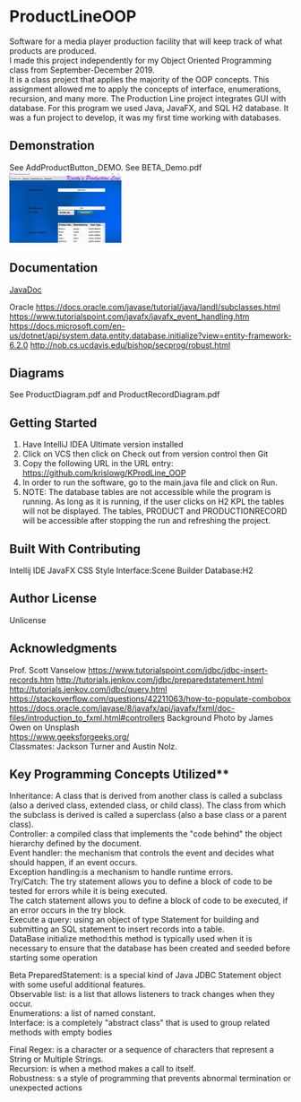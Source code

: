 # ProductLineOOP
Software for a media player production facility that will keep track of what products are produced. <br />
I made this project independently for my Object Oriented Programming class from September-December 2019.<br />
It is a class project that applies the majority of the OOP concepts. This assignment allowed me to apply the concepts of interface, enumerations, recursion, and many more.
The Production Line project integrates GUI with database. For this program we used Java, JavaFX, and SQL H2 database.
It was a fun project to develop, it was my first time working with databases.

## Demonstration 
See AddProductButton_DEMO. 
See BETA_Demo.pdf<br />
![Sample Image](docs/kspline.gif)

## Documentation
[JavaDoc](https://krislowg.github.io/KProdLine_OOP/docs/index.html)

Oracle
https://docs.oracle.com/javase/tutorial/java/IandI/subclasses.html
https://www.tutorialspoint.com/javafx/javafx_event_handling.htm
https://docs.microsoft.com/en-us/dotnet/api/system.data.entity.database.initialize?view=entity-framework-6.2.0
http://nob.cs.ucdavis.edu/bishop/secprog/robust.html

## Diagrams
See ProductDiagram.pdf and ProductRecordDiagram.pdf   

## Getting Started
1.	Have IntelliJ IDEA Ultimate version installed 
2.	Click on VCS then click on Check out from version control then Git
3.	Copy the following URL in the URL entry: https://github.com/krislowg/KProdLine_OOP
4.  In order to run the software, go to the main.java file and click on Run.
5.	NOTE: The database tables are not accessible while the program is running. As long as it is running, if the user clicks on H2 KPL the tables will not be displayed. The tables, PRODUCT and PRODUCTIONRECORD will be accessible after stopping the run and refreshing the project.

## Built With Contributing 
Intellij IDE
JavaFX
CSS Style
Interface:Scene Builder
Database:H2

## Author License
Unlicense

## Acknowledgments
Prof. Scott Vanselow
https://www.tutorialspoint.com/jdbc/jdbc-insert-records.htm
http://tutorials.jenkov.com/jdbc/preparedstatement.html
http://tutorials.jenkov.com/jdbc/query.html
https://stackoverflow.com/questions/42211063/how-to-populate-combobox
https://docs.oracle.com/javase/8/javafx/api/javafx/fxml/doc-files/introduction_to_fxml.html#controllers
Background Photo by James Owen on Unsplash<br />
https://www.geeksforgeeks.org/<br />
Classmates: Jackson Turner and Austin Nolz.

## Key Programming Concepts Utilized**
Inheritance: A class that is derived from another class is called a subclass (also a derived class, extended class, or child class). The class from which the subclass is derived is called a superclass (also a base class or a parent class).<br />
Controller: a compiled class that implements the "code behind" the object hierarchy defined by the document.<br />
Event handler: the mechanism that controls the event and decides what should happen, if an event occurs. <br />
Exception handling:is a mechanism to handle runtime errors.<br />
Try/Catch: The try statement allows you to define a block of code to be tested for errors while it is being executed.<br />
The catch statement allows you to define a block of code to be executed, if an error occurs in the try block. <br />
Execute a query: using an object of type Statement for building and submitting an SQL statement to insert records into a table.<br />
DataBase initialize method:this method is typically used when it is necessary to ensure that the database has been created and seeded before starting some operation<br />

Beta
PreparedStatement:  is a special kind of Java JDBC Statement object with some useful additional features.<br />
Observable list: is a list that allows listeners to track changes when they occur.<br />
Enumerations: a list of named constant.<br />
Interface: is a completely "abstract class" that is used to group related methods with empty bodies<br />

Final
Regex: is a character or a sequence of characters that represent a String or Multiple Strings. <br />
Recursion: is when a method makes a call to itself. <br />
Robustness: s a style of programming that prevents abnormal termination or unexpected actions<br />

